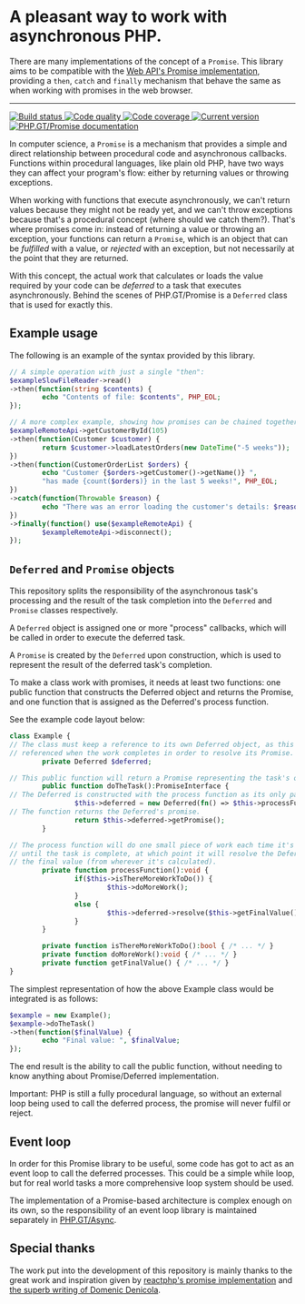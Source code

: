 A pleasant way to work with asynchronous PHP.
=============================================

There are many implementations of the concept of a `Promise`. This library aims to be compatible with the [Web API's Promise implementation][mdn-promise], providing a `then`, `catch` and `finally` mechanism that behave the same as when working with promises in the web browser.

***

<a href="https://github.com/phpgt/Promise/actions" target="_blank">
	<img src="https://badge.status.php.gt/promise-build.svg" alt="Build status" />
</a>
<a href="https://app.codacy.com/gh/PhpGt/Promise" target="_blank">
	<img src="https://badge.status.php.gt/promise-quality.svg" alt="Code quality" />
</a>
<a href="https://app.codecov.io/gh/PhpGt/Promise" target="_blank">
	<img src="https://badge.status.php.gt/promise-coverage.svg" alt="Code coverage" />
</a>
<a href="https://packagist.org/packages/PhpGt/Promise" target="_blank">
	<img src="https://badge.status.php.gt/promise-version.svg" alt="Current version" />
</a>
<a href="http://www.php.gt/promise" target="_blank">
	<img src="https://badge.status.php.gt/promise-docs.svg" alt="PHP.GT/Promise documentation" />
</a>

In computer science, a `Promise` is a mechanism that provides a simple and direct relationship between procedural code and asynchronous callbacks. Functions within procedural languages, like plain old PHP, have two ways they can affect your program's flow: either by returning values or throwing exceptions.

When working with functions that execute asynchronously, we can't return values because they might not be ready yet, and we can't throw exceptions because that's a procedural concept (where should we catch them?). That's where promises come in: instead of returning a value or throwing an exception, your functions can return a `Promise`, which is an object that can be _fulfilled_ with a value, or _rejected_ with an exception, but not necessarily at the point that they are returned.

With this concept, the actual work that calculates or loads the value required by your code can be _deferred_ to a task that executes asynchronously. Behind the scenes of PHP.GT/Promise is a `Deferred` class that is used for exactly this.

Example usage
-------------

The following is an example of the syntax provided by this library.

```php
// A simple operation with just a single "then":
$exampleSlowFileReader->read()
->then(function(string $contents) {
        echo "Contents of file: $contents", PHP_EOL;
});

// A more complex example, showing how promises can be chained together:
$exampleRemoteApi->getCustomerById(105)
->then(function(Customer $customer) {
        return $customer->loadLatestOrders(new DateTime("-5 weeks"));
})
->then(function(CustomerOrderList $orders) {
        echo "Customer {$orders->getCustomer()->getName()} ",
        "has made {count($orders)} in the last 5 weeks!", PHP_EOL;
})
->catch(function(Throwable $reason) {
        echo "There was an error loading the customer's details: $reason", PHP_EOL;
})
->finally(function() use($exampleRemoteApi) {
        $exampleRemoteApi->disconnect();
});
```

`Deferred` and `Promise` objects
--------------------------------

This repository splits the responsibility of the asynchronous task's processing and the result of the task completion into the `Deferred` and `Promise` classes respectively.

A `Deferred` object is assigned one or more "process" callbacks, which will be called in order to execute the deferred task.

A `Promise` is created by the `Deferred` upon construction, which is used to represent the result of the deferred task's completion.

To make a class work with promises, it needs at least two functions: one public function that constructs the Deferred object and returns the Promise, and one function that is assigned as the Deferred's process function.

See the example code layout below:

```php
class Example {
// The class must keep a reference to its own Deferred object, as this will be
// referenced when the work completes in order to resolve its Promise.
        private Deferred $deferred;

// This public function will return a Promise representing the task's outcome.
        public function doTheTask():PromiseInterface {
// The Deferred is constructed with the process function as its only parameter.
                $this->deferred = new Deferred(fn() => $this->processFunction());
// The function returns the Deferred's promise.
                return $this->deferred->getPromise();
        }

// The process function will do one small piece of work each time it's called
// until the task is complete, at which point it will resolve the Deferred with
// the final value (from wherever it's calculated).
        private function processFunction():void {
                if($this->isThereMoreWorkToDo()) {
                        $this->doMoreWork();
                }
                else {
                        $this->deferred->resolve($this->getFinalValue());
                }
        }

        private function isThereMoreWorkToDo():bool { /* ... */ }
        private function doMoreWork():void { /* ... */ }
        private function getFinalValue() { /* ... */ }
}
```

The simplest representation of how the above Example class would be integrated is as follows:

```php
$example = new Example();
$example->doTheTask()
->then(function($finalValue) {
        echo "Final value: ", $finalValue;
});
```

The end result is the ability to call the public function, without needing to know anything about Promise/Deferred implementation.

Important: PHP is still a fully procedural language, so without an external loop being used to call the deferred process, the promise will never fulfil or reject.

Event loop
----------

In order for this Promise library to be useful, some code has got to act as an event loop to call the deferred processes. This could be a simple while loop, but for real world tasks a more comprehensive loop system should be used.

The implementation of a Promise-based architecture is complex enough on its own, so the responsibility of an event loop library is maintained separately in [PHP.GT/Async][gt-async].

Special thanks
--------------

The work put into the development of this repository is mainly thanks to the great work and inspiration given by [reactphp's promise implementation][reactphp-promise] and [the superb writing of Domenic Denicola][domenic-denicola-blog].

[mdn-promise]: https://developer.mozilla.org/en-US/docs/Web/JavaScript/Reference/Global_Objects/Promise
[gt-async]: https://php.gt/async 
[reactphp-promise]: https://github.com/reactphp/promise
[domenic-denicola-blog]: https://blog.domenic.me/youre-missing-the-point-of-promises/
